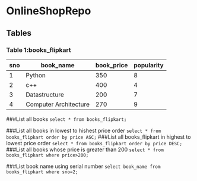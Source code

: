 # OnlineShopRepo
## Tables
### Table 1:books_flipkart
|sno|book_name|book_price|popularity|
|--|--|--|--|
|1|Python|350|8|
|2|c++|400|4|
|3|Datastructure|200|7|
|4|Computer Architecture|270|9|

###List all books
`
select * from books_flipkart;
`

###List all books in lowest to hishest price order
`
select * from books_flipkart order by price ASC;
`
###List all books_flipkart in highest to lowest price order
`
select * from books_flipkart order by price DESC;
`
###List all books whose price is greater than 200
`
select * from books_flipkart where price>200;
`

###List book name using serial number
`
select book_name from books_flipkart where sno=2;
`
